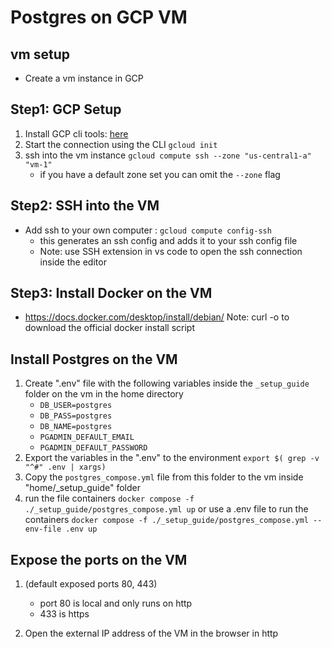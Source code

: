 # Postgres on GCP VM

## vm setup

- Create a vm instance in GCP

## Step1: GCP Setup

1. Install GCP cli tools: [here](https://cloud.google.com/sdk/docs/install)
2. Start the connection using the CLI `gcloud init`
3. ssh into the vm instance `gcloud compute ssh --zone "us-central1-a" "vm-1"`
   - if you have a default zone set you can omit the `--zone` flag

## Step2: SSH into the VM

- Add ssh to your own computer : `gcloud compute config-ssh`
  - this generates an ssh config and adds it to your ssh config file
  - Note: use SSH extension in vs code to open the ssh connection inside the editor

## Step3: Install Docker on the VM

- <https://docs.docker.com/desktop/install/debian/>
Note: curl -o <filename> <url> to download the official docker install script

## Install Postgres on the VM

1. Create ".env" file with the following variables inside the `_setup_guide` folder on the vm in the home directory
   - `DB_USER=postgres`
   - `DB_PASS=postgres`
   - `DB_NAME=postgres`
   - `PGADMIN_DEFAULT_EMAIL`
   - `PGADMIN_DEFAULT_PASSWORD`
2. Export the variables in the ".env" to the environment `export $( grep -v "^#" .env | xargs)`
3. Copy the `postgres_compose.yml` file from this folder to the vm inside "home/_setup_guide" folder
4. run the file containers `docker compose -f ./_setup_guide/postgres_compose.yml up` or use a .env file to run the containers `docker compose -f ./_setup_guide/postgres_compose.yml --env-file .env up`

## Expose the ports on the VM

1. (default exposed ports 80, 443)
   - port 80 is local and only runs on http
   - 433 is https

2. Open the external IP address of the VM in the browser in http
